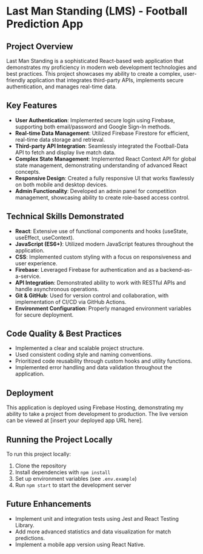 # Last Man Standing (LMS) - Football Prediction App

## Project Overview

Last Man Standing is a sophisticated React-based web application that demonstrates my proficiency in modern web development technologies and best practices. This project showcases my ability to create a complex, user-friendly application that integrates third-party APIs, implements secure authentication, and manages real-time data.

## Key Features

- **User Authentication**: Implemented secure login using Firebase, supporting both email/password and Google Sign-In methods.
- **Real-time Data Management**: Utilized Firebase Firestore for efficient, real-time data storage and retrieval.
- **Third-party API Integration**: Seamlessly integrated the Football-Data API to fetch and display live match data.
- **Complex State Management**: Implemented React Context API for global state management, demonstrating understanding of advanced React concepts.
- **Responsive Design**: Created a fully responsive UI that works flawlessly on both mobile and desktop devices.
- **Admin Functionality**: Developed an admin panel for competition management, showcasing ability to create role-based access control.

## Technical Skills Demonstrated

- **React**: Extensive use of functional components and hooks (useState, useEffect, useContext).
- **JavaScript (ES6+)**: Utilized modern JavaScript features throughout the application.
- **CSS**: Implemented custom styling with a focus on responsiveness and user experience.
- **Firebase**: Leveraged Firebase for authentication and as a backend-as-a-service.
- **API Integration**: Demonstrated ability to work with RESTful APIs and handle asynchronous operations.
- **Git & GitHub**: Used for version control and collaboration, with implementation of CI/CD via GitHub Actions.
- **Environment Configuration**: Properly managed environment variables for secure deployment.

## Code Quality & Best Practices

- Implemented a clear and scalable project structure.
- Used consistent coding style and naming conventions.
- Prioritized code reusability through custom hooks and utility functions.
- Implemented error handling and data validation throughout the application.

## Deployment

This application is deployed using Firebase Hosting, demonstrating my ability to take a project from development to production. The live version can be viewed at [insert your deployed app URL here].

## Running the Project Locally

To run this project locally:

1. Clone the repository
2. Install dependencies with `npm install`
3. Set up environment variables (see `.env.example`)
4. Run `npm start` to start the development server

## Future Enhancements

- Implement unit and integration tests using Jest and React Testing Library.
- Add more advanced statistics and data visualization for match predictions.
- Implement a mobile app version using React Native.